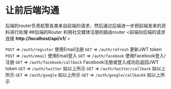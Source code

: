# 让前后端沟通
后端的router负责航管各类来自前端的请求，然后通过后端进一步把前端发来的资料进行处理
##后端的Router
利用社交媒体注册的路由router <前端向后端的请求连接 **http://localhost/api/v1/** >

`POST` *=>* `/auth/register` 使用Email注册
`GET` *=>* `/auth/refresh` 更新JWT token
`POST` *=>* `/auth/email` 使用Email登入
`GET` *=>* `/auth/facebook` 使用Facebook登入/注册
`GET` *=>* `/auth/facebook/callback` Facebook注册或登入成功后返回JWT token
`GET` *=>* `/auth/twitter` 如以上所示
`GET` *=>* `/auth/twitter/callback` 如以上所示
`GET` *=>* `/auth/google` 如以上所示
`GET` *=>* `/auth/google/callbackk` 如以上所示
